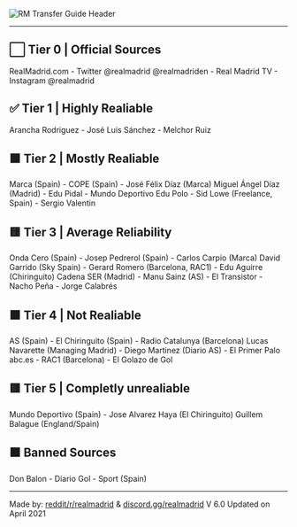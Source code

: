 ![RM Transfer Guide Header](https://user-images.githubusercontent.com/82177200/114086522-909a0b00-9867-11eb-9ed3-8d87756121c3.png)

__________


## ⬜ Tier 0 | Official Sources

RealMadrid.com - Twitter @realmadrid @realmadriden - Real Madrid TV - Instagram @realmadrid


## ✅ Tier 1 | Highly Realiable


Arancha Rodriguez - José Luis Sánchez - Melchor Ruiz


## 🟩 Tier 2 | Mostly Realiable


Marca (Spain) -	COPE (Spain) - José Félix Díaz (Marca)
Miguel Ángel Díaz (Madrid) - Edu Pidal	 - 	Mundo Deportivo
Edu Polo - Sid Lowe (Freelance, Spain)	- 	Sergio Valentin					


## 🟨 Tier 3 | Average Reliability


Onda Cero (Spain) - Josep Pedrerol (Spain) - Carlos Carpio (Marca)
David Garrido (Sky Spain) - Gerard Romero (Barcelona, RAC1) - Edu Aguirre (Chiringuito)
Cadena SER (Madrid) - Manu Sainz (AS) - El Transistor - Nacho Peña - Jorge Calabrés		


## 🟧 Tier 4 | Not Realiable


AS (Spain) - El Chiringuito (Spain) - Radio Catalunya (Barcelona)
Lucas Navarette (Managing Madrid) - Diego Martinez (Diario AS) - El Primer Palo		
abc.es - RAC1 (Barcelona) - 	El Golazo de Gol		


## 🟥 Tier 5 | Completly unrealiable


Mundo Deportivo (Spain) - Jose Alvarez Haya (El Chiringuito)
Guillem Balague (England/Spain)



## ⬛ Banned Sources


Don Balon - Diario Gol - Sport (Spain)		


__________

Made by: [reddit/r/realmadrid](https://www.reddit.com/r/realmadrid) & [discord.gg/realmadrid](https://discord.com/invite/RealMadrid)
V 6.0 Updated on April 2021
